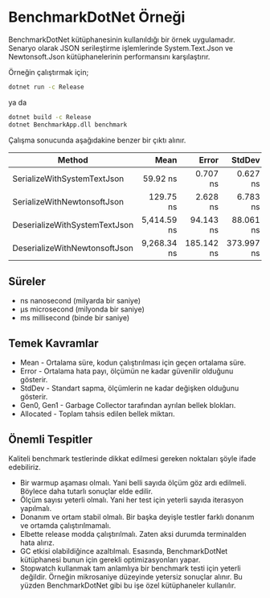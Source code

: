 ﻿# BenchmarkDotNet Örneği

BenchmarkDotNet kütüphanesinin kullanıldığı bir örnek uygulamadır. Senaryo olarak JSON serileştirme işlemlerinde System.Text.Json ve Newtonsoft.Json kütüphanelerinin performansını karşılaştırır.

Örneğin çalıştırmak için;

```bash
dotnet run -c Release
```

ya da

```bash
dotnet build -c Release
dotnet BenchmarkApp.dll benchmark
```

Çalışma sonucunda aşağıdakine benzer bir çıktı alınır.

| Method                        | Mean        | Error      | StdDev     | Gen0   | Gen1   | Allocated |
|------------------------------ |------------:|-----------:|-----------:|-------:|-------:|----------:|
| SerializeWithSystemTextJson   |    59.92 ns |   0.707 ns |   0.627 ns | 0.0050 |      - |      32 B |
| SerializeWithNewtonsoftJson   |   129.75 ns |   2.628 ns |   6.783 ns | 0.1950 | 0.0004 |    1224 B |
| DeserializeWithSystemTextJson | 5,414.59 ns |  94.143 ns |  88.061 ns | 0.4578 |      - |    2904 B |
| DeserializeWithNewtonsoftJson | 9,268.34 ns | 185.142 ns | 373.997 ns | 1.0376 |      - |    6544 B |

## Süreler

- ns  nanosecond (milyarda bir saniye)
- μs microsecond (milyonda bir saniye)
- ms millisecond (binde bir saniye)

## Temek Kavramlar

- Mean - Ortalama süre, kodun çalıştırılması için geçen ortalama süre.
- Error - Ortalama hata payı, ölçümün ne kadar güvenilir olduğunu gösterir.
- StdDev - Standart sapma, ölçümlerin ne kadar değişken olduğunu gösterir.
- Gen0, Gen1 - Garbage Collector tarafından ayrılan bellek blokları.
- Allocated - Toplam tahsis edilen bellek miktarı.

## Önemli Tespitler

Kaliteli benchmark testlerinde dikkat edilmesi gereken noktaları şöyle ifade edebiliriz.

- Bir warmup aşaması olmalı. Yani belli sayıda ölçüm göz ardı edilmeli. Böylece daha tutarlı sonuçlar elde edilir.
- Ölçüm sayısı yeterli olmalı. Yani her test için yeterli sayıda iterasyon yapılmalı.
- Donanım ve ortam stabil olmalı. Bir başka deyişle testler farklı donanım ve ortamda çalıştırılmamalı.
- Elbette release modda çalıştırılmalı. Zaten aksi durumda terminalden hata alırız.
- GC etkisi olabildiğince azaltılmalı. Esasında, BenchmarkDotNet kütüphanesi bunun için gerekli optimizasyonları yapar.
- Stopwatch kullanmak tam anlamlıya bir benchmark testi için yeterli değildir. Örneğin mikrosaniye düzeyinde yetersiz sonuçlar alınır. Bu yüzden BenchmarkDotNet gibi bu işe özel kütüphaneler kullanılır.
